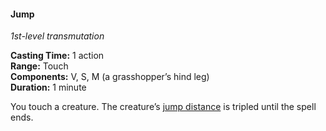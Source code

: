 #### Jump
<!-- TODO Check and tag this spell -->
<!-- markdownlint-disable-next-line no-emphasis-as-heading -->
_1st-level transmutation_

**Casting Time:** 1 action \
**Range:** Touch \
**Components:** V, S, M (a grasshopper’s hind leg) \
**Duration:** 1 minute

You touch a creature.
The creature’s [jump distance](#Exploration_Movement_jumping) is tripled until the spell ends.
